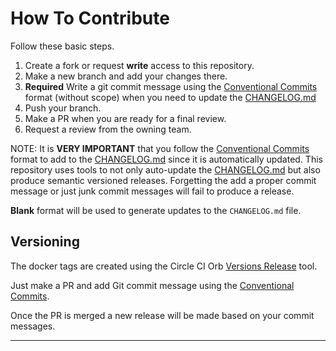 # How To Contribute

Follow these basic steps.

1. Create a fork or request **write** access to this repository.
2. Make a new branch and add your changes there.
3. **Required** Write a git commit message using the [Conventional Commits]
   format (without scope) when you need to update the [CHANGELOG.md]
4. Push your branch.
5. Make a PR when you are ready for a final review.
6. Request a review from the owning team.

NOTE: It is **VERY IMPORTANT** that you follow the [Conventional Commits]
format to add to the [CHANGELOG.md] since it is automatically updated.
This repository uses tools to not only auto-update the [CHANGELOG.md] but also
produce semantic versioned releases. Forgetting the add a proper commit
message or just junk commit messages will fail to produce a release.

__Blank__ format will be used to generate updates to the `CHANGELOG.md` file.

## Versioning

The docker tags are created using the Circle CI Orb [Versions Release] tool.

Just make a PR and add Git commit message using the [Conventional Commits].

Once the PR is merged a new release will be made based on your commit messages.

---

[Conventional Commits]: https://www.conventionalcommits.org/en/v1.0.0/
[CHANGELOG.md]: CHANGELOG.md
[Versions Release]: https://circleci.com/developer/orbs/orb/kohirens/version-release
